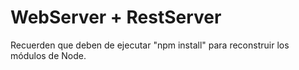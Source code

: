 # WebServer + RestServer

Recuerden que deben de ejecutar "npm install"
para reconstruir los módulos de Node.